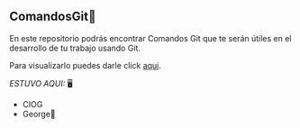 ## ComandosGit:rocket:

En este repositorio podrás encontrar Comandos Git que te serán útiles en el desarrollo de tu trabajo usando Git.

Para visualizarlo puedes darle click [aqui](./comandosGit.txt).

*ESTUVO AQUI:* :desktop_computer:
- CIOG 
- George:night_with_stars:

